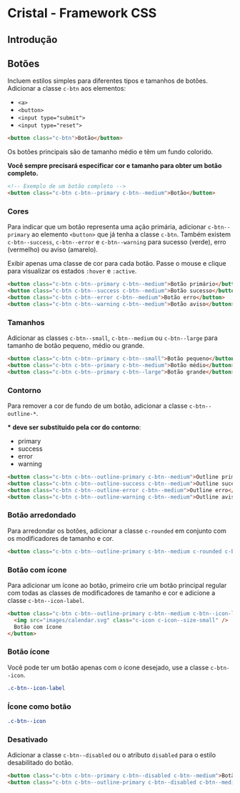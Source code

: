 # Cristal - Framework CSS

## Introdução

## Botões

Incluem estilos simples para diferentes tipos e tamanhos de botões. 
Adicionar a classe `c-btn` aos elementos:

- `<a>`
- `<button>`
- `<input type="submit">`
- `<input type="reset">`

```html
<button class="c-btn">Botão</button>
```

Os botões principais são de tamanho médio e têm um fundo colorido. 

**Você sempre precisará especificar cor e tamanho para obter um botão completo.**

```html
<!-- Exemplo de um botão completo -->
<button class="c-btn c-btn--primary c-btn--medium">Botão</button>
```

### Cores

Para indicar que um botão representa uma ação primária, adicionar `c-btn--primary` ao elemento `<button>` que já tenha a classe `c-btn`. Também existem `c-btn--success`,  `c-btn--error` e `c-btn--warning` para sucesso (verde), erro (vermelho) ou aviso (amarelo). 

Exibir apenas uma classe de cor para cada botão. 
Passe o mouse e clique para visualizar os estados `:hover` e `:active`.

```html
<button class="c-btn c-btn--primary c-btn--medium">Botão primário</button>
<button class="c-btn c-btn--success c-btn--medium">Botão sucesso</button>
<button class="c-btn c-btn--error c-btn--medium">Botão erro</button>
<button class="c-btn c-btn--warning c-btn--medium">Botão aviso</button>
```

### Tamanhos

Adicionar as classes `c-btn--small`, `c-btn--medium` ou `c-btn--large` para tamanho de botão pequeno, médio ou grande.

```html
<button class="c-btn c-btn--primary c-btn--small">Botão pequeno</button>
<button class="c-btn c-btn--primary c-btn--medium">Botão médio</button>
<button class="c-btn c-btn--primary c-btn--large">Botão grande</button>
```

### Contorno

Para remover a cor de fundo de um botão, adicionar a classe `c-btn--outline-*`.

**\* deve ser substituido pela cor do contorno**:

- primary
- success
- error
- warning

```html
<button class="c-btn c-btn--outline-primary c-btn--medium">Outline primário</button>
<button class="c-btn c-btn--outline-success c-btn--medium">Outline sucesso</button>
<button class="c-btn c-btn--outline-error c-btn--medium">Outline erro</button>
<button class="c-btn c-btn--outline-warning c-btn--medium">Outline aviso</button>
```

### Botão arredondado

Para arredondar os botões, adicionar a classe `c-rounded` em conjunto com os modificadores de tamanho e cor.

```html 
<button class="c-btn c-btn--outline-primary c-btn--medium c-rounded c-btn--icon-label"></button>
```

### Botão com ícone

Para adicionar um ícone ao botão, primeiro crie um botão principal regular com todas as classes de modificadores de tamanho e cor e adicione a classe `c-btn--icon-label`.

```html
<button class="c-btn c-btn--outline-primary c-btn--medium c-btn--icon-label">
  <img src="images/calendar.svg" class="c-icon c-icon--size-small" />
  Botão com ícone
</button>
```

### Botão ícone

Você pode ter um botão apenas com o ícone desejado, use a classe `c-btn--icon`.

```css
.c-btn--icon-label
```

### Ícone como botão

```css
.c-btn--icon
```


### Desativado 

Adicionar a classe `c-btn--disabled` ou o atributo `disabled` para o estilo desabilitado do botão.

```html 
<button class="c-btn c-btn--primary c-btn--disabled c-btn--medium">Botão desabilitado</button>
<button class="c-btn c-btn--outline-primary c-btn--disabled c-btn--medium">Outline desabilitado</button>
```
